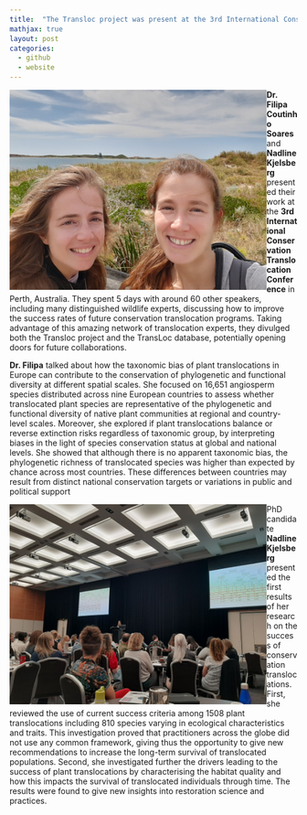 ```yaml
---
title:  "The Transloc project was present at the 3rd International Conservation Translocation Conference!"
mathjax: true
layout: post
categories: 
  - github
  - website
---
```


<img align="left" width="450" height="350" src="https://raw.githubusercontent.com/ConservationTranslocation/images/main/transloc/ICTC2023_1.jpg">

**Dr. Filipa Coutinho Soares** and **Nadline Kjelsberg** presented their work at the **3rd International Conservation Translocation Conference** in Perth, Australia. They spent 5 days with around 60 other speakers, including many distinguished wildlife experts, discussing how to improve the success rates of future conservation translocation programs. Taking advantage of this amazing network of translocation experts, they divulged both the Transloc project and the TransLoc database, potentially opening doors for future collaborations.

**Dr. Filipa** talked about how the taxonomic bias of plant translocations in Europe can contribute to the conservation of phylogenetic and functional diversity at different spatial scales. She focused on 16,651 angiosperm species distributed across nine European countries to assess whether translocated plant species are representative of the phylogenetic and functional diversity of native plant communities at regional and country-level scales. Moreover, she explored if plant translocations balance or reverse extinction risks regardless of taxonomic group, by interpreting biases in the light of species conservation status at global and national levels. She showed that although there is no apparent taxonomic bias, the phylogenetic richness of translocated species was higher than expected by chance across most countries. These differences between countries may result from distinct national conservation targets or variations in public and political support

<img align="left" width="450" height="350" src="https://raw.githubusercontent.com/ConservationTranslocation/images/main/transloc/ICTC2023_2.jpg">

PhD candidate **Nadline Kjelsberg** presented the first results of her research on the success of conservation translocations. First, she reviewed the use of current success criteria among 1508 plant translocations including 810 species varying in ecological characteristics and traits. This investigation proved that practitioners across the globe did not use any common framework, giving thus the opportunity to give new recommendations to increase the long-term survival of translocated populations. Second, she investigated further the drivers leading to the success of plant translocations by characterising the habitat quality and how this impacts the survival of translocated individuals through time. The results were found to give new insights into restoration science and practices.
